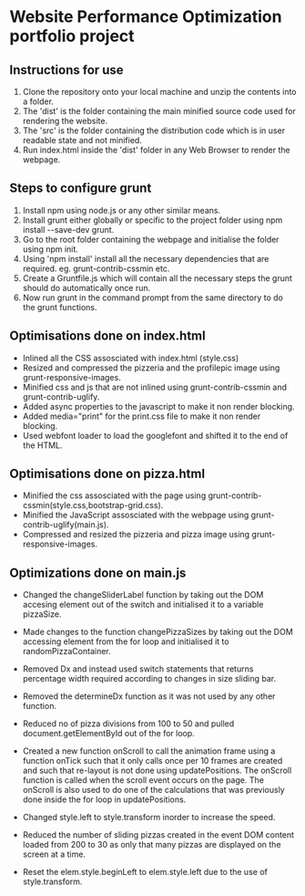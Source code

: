 # Website Performance Optimization portfolio project #

## Instructions for use ##

1. Clone the repository onto your local machine and unzip the contents into a folder.
2. The 'dist' is the folder containing the main minified source code used for rendering the website.
3. The 'src' is the folder containing the distribution code which is in user readable state and not minified.
4. Run index.html inside the 'dist' folder in any Web Browser to render the webpage.

## Steps to configure grunt ##

1. Install npm using node.js or any other similar means.
2. Install grunt either globally or specific to the project folder using npm install --save-dev grunt.
3. Go to the root folder containing the webpage and initialise the folder using npm init.
4. Using 'npm install' install all the necessary dependencies that are required. eg. grunt-contrib-cssmin etc.
5. Create a Gruntfile.js which will contain all the necessary steps the grunt should do automatically once run.
6. Now run grunt in the command prompt from the same directory to do the grunt functions.

## Optimisations done on index.html ##

* Inlined all the CSS assosciated with index.html (style.css)
* Resized and compressed the pizzeria and the profilepic image using grunt-responsive-images.
* Minified css and js that are not inlined using grunt-contrib-cssmin and grunt-contrib-uglify.
* Added async properties to the javascript to make it non render blocking.
* Added media="print" for the print.css file to make it non render blocking.
* Used webfont loader to load the googlefont and shifted it to the end of the HTML.

## Optimisations done on pizza.html ##

* Minified the css assosciated with the page using grunt-contrib-cssmin(style.css,bootstrap-grid.css).
* Minified the JavaScript assosciated with the webpage using grunt-contrib-uglify(main.js).
* Compressed and resized the pizzeria and pizza image using grunt-responsive-images.

## Optimizations done on main.js ##

* Changed the changeSliderLabel function by taking out the DOM accesing element out of the switch and initialised it to a variable pizzaSize.

* Made changes to the function changePizzaSizes by taking out the DOM accessing element from the for loop and initialised it to randomPizzaContainer.
* Removed Dx and instead used switch statements that returns percentage width required according to changes in size sliding bar.
* Removed the determineDx function as it was not used by any other function.
* Reduced no of pizza divisions from 100 to 50 and pulled document.getElementById out of the for loop.
* Created a new function onScroll to call the animation frame using a function onTick such that it only calls once per 10 frames are created and such that re-layout is not done using updatePositions. The onScroll function is called when the scroll event occurs on the page. The onScroll is also used to do one of the calculations that was previously done inside the for loop in updatePositions.
* Changed style.left to style.transform inorder to increase the speed.
* Reduced the number of sliding pizzas created in the event DOM content loaded from 200 to 30 as only that many pizzas are displayed on the screen at a time.
* Reset the elem.style.beginLeft to elem.style.left due to the use of style.transform.
